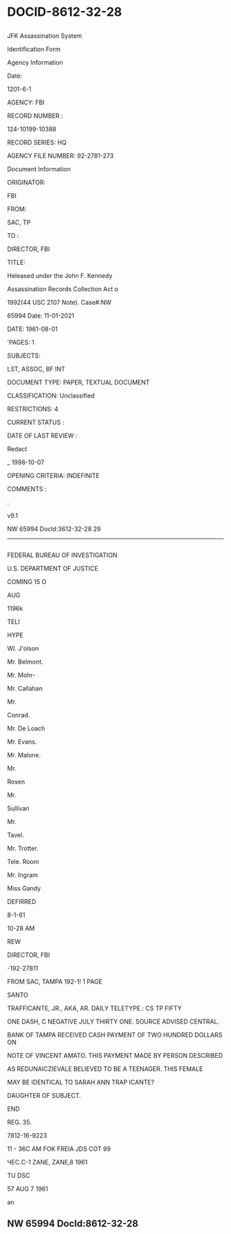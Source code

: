# DOCID-8612-32-28

##
JFK Assassination System

Identification Form

Agency Information

Date:

1201-6-1

AGENCY: FBI

RECORD NUMBER :

124-10199-10388

RECORD SERIES: HQ

AGENCY FILE NUMBER: 92-2781-273

Document Information

ORIGINATOR:

FBI

FROM:

SAC, TP

TO :

DIRECTOR, FBI

TITLE:

Heleased under the John F. Kennedy

Assassination Records Collection Act o

1992(44 USC 2107 Note). Case#:NW

65994 Date: 11-01-2021

DATE: 1961-08-01

'PAGES: 1

SUBJECTS:

LST, ASSOC, BF INT

DOCUMENT TYPE: PAPER, TEXTUAL DOCUMENT

CLASSIFICATION: Unclassified

RESTRICTIONS: 4

CURRENT STATUS :

DATE OF LAST REVIEW :

Redact

_ 1998-10-07

OPENING CRITERIA: INDEFINITE

COMMENTS :

.

v9.1

NW 65994 Docld:3612-32-28
29

---

##
FEDERAL BUREAU OF INVESTIGATION

U.S. DEPARTMENT OF JUSTICE

COMING 15 O

AUG

1196k

TELI

HYPE

WI. J'olson

Mr. Belmont.

Mr. Mohr-

Mr. Callahan

Mr.

Conrad.

Mr. De Loach

Mr. Evans.

Mr. Malone.

Mr.

Rosen

Mr.

Sullivan

Mr.

Tavel.

Mr. Trotter.

Tele. Room

Mr. Ingram

Miss Gandy

DEFIRRED

8-1-61

10-28 AM

REW

DIRECTOR, FBI

-192-27811

FROM SAC, TAMPA 192-1! 1 PAGE

SANTO

TRAFFICANTE, JR., AKA, AR. DAILY TELETYPE.: CS TP FIFTY

ONE DASH, C NEGATIVE JULY THIRTY ONE. SOURCE ADVISED CENTRAL.

BANK OF TAMPA RECEIVED CASH PAYMENT OF TWO HUNDRED DOLLARS ON

NOTE OF VINCENT AMATO. THIS PAYMENT MADE BY PERSON DESCRIBED

AS REDUNAICZIEVALE BELIEVED TO BE A TEENAGER. THIS FEMALE

MAY BE IDENTICAL TO SARAH ANN TRAP ICANTE?

DAUGHTER OF SUBJECT.

END

REG. 35.

7812-16-9223

11 - 36C AM FOK FREIA JDS COT 99

ЧЕС.C-1 ZANE, ZANE,8 1961

TU DSC

57 AUG 7 1961

an

NW 65994 Docld:8612-32-28
---

